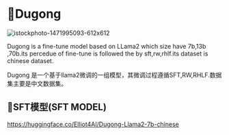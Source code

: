 # 🦭Dugong

![istockphoto-1471995093-612x612](https://github.com/PirateforFreedom/Dugong/assets/43088573/719867ab-35ea-4c60-b9ba-d9d0ff9ae92a)

Dugong is a fine-tune model based on LLama2 which size have 7b,13b ,70b.its percedue of fine-tune is followed the by sft,rw,rhlf.its dataset is chinese dataset.

Dugong 是一个基于llama2微调的一组模型，其微调过程遵循SFT,RW,RHLF.数据集主要是中文数据集。

## 🎡SFT模型(SFT MODEL)
https://huggingface.co/Elliot4AI/Dugong-Llama2-7b-chinese
